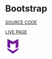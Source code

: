# Bootstrap

[SOURCE CODE](https://github.com/dev-SR/Bootstrap)

[LIVE PAGE](https://dev-sr.github.io/Bootstrap/)

![DEMO](https://github.com/adam-p/markdown-here/raw/master/src/common/images/icon48.png 'site demos')
